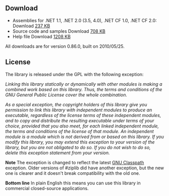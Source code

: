 ## Download

* Assemblies for .NET 1.1, .NET 2.0 (3.5, 4.0), .NET CF 1.0, .NET CF 2.0: Download [237 KB](https://sourceforge.net/projects/sharpdevelop/files/SharpZipLib/0.86/SharpZipLib_0860_Bin.zip/download)
* Source code and samples Download [708 KB](https://sourceforge.net/projects/sharpdevelop/files/SharpZipLib/0.86/SharpZipLib_0860_SourceSamples.zip/download)
* Help file Download [1208 KB](https://sourceforge.net/projects/sharpdevelop/files/SharpZipLib/0.86/SharpZipLib_0860.chm/download)

All downloads are for version 0.86.0, built on 2010/05/25. 

## License
The library is released under the GPL with the following exception:

_Linking this library statically or dynamically with other modules is making a combined work based on this library. Thus, the terms and conditions of the GNU General Public License cover the whole combination._

_As a special exception, the copyright holders of this library give you permission to link this library with independent modules to produce an executable, regardless of the license terms of these independent modules, and to copy and distribute the resulting executable under terms of your choice, provided that you also meet, for each linked independent module, the terms and conditions of the license of that module. An independent module is a module which is not derived from or based on this library. If you modify this library, you may extend this exception to your version of the library, but you are not obligated to do so. If you do not wish to do so, delete this exception statement from your version._

**Note** The exception is changed to reflect the latest [GNU Classpath](http://www.gnu.org/software/classpath/classpath.html) exception. Older versions of \#ziplib did have another exception, but the new one is clearer and it doesn't break compatibility with the old one.

**Bottom line** In plain English this means you can use this library in commercial closed-source applications. 
